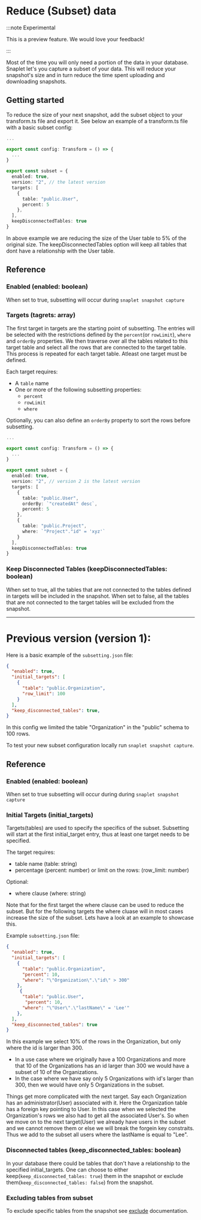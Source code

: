 # Reduce (Subset) data

:::note Experimental

This is a preview feature. We would love your feedback!

:::


Most of the time you will only need a portion of the data in your database. Snaplet let's you capture a subset of your data. This will reduce your snapshot's size and in turn reduce the time spent uploading and downloading snapshots.

## Getting started

To reduce the size of your next snapshot, add the subset object to your transform.ts file and export it.
See below an example of a transform.ts file with a basic subset config:

```ts
...

export const config: Transform = () => {
  ...
}

export const subset = {
  enabled: true,
  version: "2", // the latest version
  targets: [
    {
      table: "public.User",
      percent: 5
    },
  ],
  keepDisconnectedTables: true
}

```
In above example we are reducing the size of the User table to 5% of the original size. The keepDisconnectedTables option will keep all tables that dont have a relationship with the User table.
## Reference

### Enabled (enabled: boolean)
When set to true, subsetting will occur during `snaplet snapshot capture`

### Targets (tagrets: array)
The first target in targets are the starting point of subsetting. The entries will be selected with the restrictions defined by the `percent`(or `rowLimit`), `where` and `orderBy` properties. We then traverse over all the tables related to this target table and select all the rows that are connected to the target table. This process is repeated for each target table.
Atleast one target must be defined.

Each target requires:
* A `table` name 
* One or more of the following subsetting properties:
  * `percent` 
  * `rowLimit` 
  * `where` 

Optionally, you can also define an `orderBy` property to sort the rows before subsetting.

```ts
...

export const config: Transform = () => {
  ...
}

export const subset = {
  enabled: true,
  version: "2", // version 2 is the latest version
  targets: [
    {
      table: "public.User",
      orderBy: `"createdAt" desc`,
      percent: 5
    },
    {
      table: "public.Project",
      where: `"Project"."id" = 'xyz'`
    }
  ],
  keepDisconnectedTables: true
}

```

### Keep Disconnected Tables (keepDisconnectedTables: boolean)

When set to true, all the tables that are not connected to the tables defined in targets will be included in the snapshot. When set to false, all the tables that are not connected to the target tables will be excluded from the snapshot.

<!-- ### Foreign keys (foreignKeys: array, optional)

We use the foreign keys to traverse the databse when creating a subet. We use all non-nullable foreign keys and detect nullable forgein keys that will not cause a circular reference. The nullable forgein keys can be manually override with the `forgeinKeys` property.

The foreignKeys property is an array of objects with the following properties:
* `table` - the table name
* `column` - the column name
* `targetTable` - the target table name
* `targetColumn` - the target column name

Here is an example of a transform.ts file with a subset config that uses the foreignKeys property:

```ts



``` -->



---
# Previous version (version 1):

Here is a basic example of the `subsetting.json` file:

```json
{
  "enabled": true,
  "initial_targets": [
    {
      "table": "public.Organization",
      "row_limit": 100
    }
  ],
  "keep_disconnected_tables": true,
}
```
In this config we limited the table "Organization" in the "public" schema to 100 rows.

To test your new subset configuration locally run `snaplet snapshot capture`.

## Reference

### Enabled (enabled: boolean)
When set to true subsetting will occur during during `snaplet snapshot capture`

### Initial Targets (initial_targets)
Targets(tables) are used to specify the specifics of the subset. Subsetting will start at the first initial_target entry, thus at least one target needs to be specified. 

The target requires:
* table name (table: string)
* percentage (percent: number) or limit on the rows: (row_limit: number)

Optional:
* where clause (where: string)

Note that for the first target the where clause can be used to reduce the subset. But for the following targets the where cluase will in most cases increase the size of the subset. Lets have a look at an example to showcase this.

Example `subsetting.json` file:
```json
{
  "enabled": true,
  "initial_targets": [
    {
      "table": "public.Organization",
      "percent": 10,
      "where": "\"Organization\".\"id\" > 300"
    },
     {
      "table": "public.User",
       "percent": 10,
      "where": "\"User\".\"lastName\" = 'Lee'"
    },
  ],
  "keep_disconnected_tables": true
}
```
In this example we select 10% of the rows in the Organization, but only where the id is larger than 300. 
* In a use case where we originally have a 100 Organizations and more that 10 of the Organizations has an id larger than 300 we would have a subset of 10 of the Organizations. 
* In the case where we have say only 5 Organizations with id's larger than 300, then we would have only 5 Organizations in the subset.

Things get more complicated with the next target. Say each Organization has an administrator(User) associated with it. Here the Organization table has a foreign key pointing to User. In this case when we selected the Organization's rows we also had to get all the associated User's. So when we move on to the next target(User) we already have users in the subset and we cannot remove them or else we will break the forgein key constraits. Thus we add to the subset all users where the lastName is equal to "Lee".

### Disconnected tables (keep_disconnected_tables: boolean)

In your database there could be tables that don't have a relationship to the specified initial_targets. One can choose to either keep(`keep_disconnected_tables: true`) them in the snapshot or exclude them(`keep_disconnected_tables: false`) from the snapshot. 

### Excluding tables from subset

To exclude specific tables from the snapshot see [exclude](docs/04-references/data-operations/03-exclude.md) documentation.
